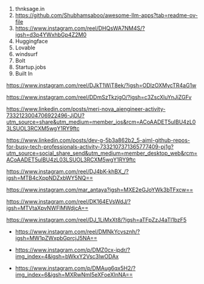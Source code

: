 1. thnksage.in
2. https://github.com/Shubhamsaboo/awesome-llm-apps?tab=readme-ov-file
3. https://www.instagram.com/reel/DHQsWA7NM4S/?igsh=d3p4YWxhbGp4Z2M0
4. Huggingface
5. Lovable
6. windsurf
7. Bolt
8. Startup.jobs
9. Built In

https://www.instagram.com/reel/DJkT1WiT8ek/?igsh=ODlzOXMycTR4aG1w

https://www.instagram.com/reel/DDmSzTkzjgO/?igsh=c3ZscXluYnJiZGFv

https://www.linkedin.com/posts/meri-nova_aiengineer-activity-7332123004706922496-JjDU?utm_source=share&utm_medium=member_ios&rcm=ACoAADET5uIBU4zL03LSUOL3RCXM5wgY1RY9ftc

https://www.linkedin.com/posts/dev-g-5b3a862b2_5-aiml-github-repos-for-busy-tech-professionals-activity-7332107371365777409-pj1g?utm_source=social_share_send&utm_medium=member_desktop_web&rcm=ACoAADET5uIBU4zL03LSUOL3RCXM5wgY1RY9ftc

https://www.instagram.com/reel/DJ4bK-khBX_/?igsh=MTB4cXppNDZxbWY5NQ==

https://www.instagram.com/mar_antaya?igsh=MXE2eGJoYWk3bTFxcw==

https://www.instagram.com/reel/DK164EVsWdJ/?igsh=MTVtaXpvNWFlMWdjcA==

https://www.instagram.com/reel/DJ_1LiMxXt8/?igsh=aTFpZzJ4aTl1bzF5

- https://www.instagram.com/reel/DMNkYcvsznh/?igsh=MW1pZWxpbGprcjJ5NA==

- https://www.instagram.com/p/DMZ0cx-ipdr/?img_index=4&igsh=bWkxY2Vsc3lwODAx

- https://www.instagram.com/p/DMAug6qx5H2/?img_index=6&igsh=MXRwNmI5eXFoeXlnNA==